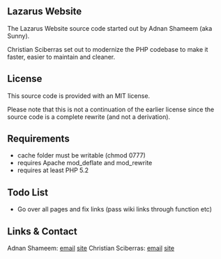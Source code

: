 Lazarus Website
---------------

The Lazarus Website source code started out by Adnan Shameem (aka Sunny).

Christian Sciberras set out to modernize the PHP codebase to make it faster, easier to maintain and cleaner.

License
-------

This source code is provided with an MIT license.

Please note that this is not a continuation of the earlier license since the source code is a complete rewrite (and not a derivation).

Requirements
------------

 - cache folder must be writable (chmod 0777)
 - requires Apache mod_deflate and mod_rewrite
 - requires at least PHP 5.2

Todo List
---------

- Go over all pages and fix links (pass wiki links through function etc)

Links & Contact
---------------

Adnan Shameem: [email](needadnan@gmail.com) [site](http://www.adnan.co.vu/)
Christian Sciberras: [email](christian@sciberras.me) [site](http://christian.sciberras.me/)